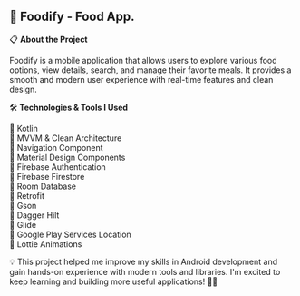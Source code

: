 ## 🍔 Foodify - Food App.

📋 **About the Project**

Foodify is a mobile application that allows users to explore various food options, view details, search, and manage their favorite meals.
It provides a smooth and modern user experience with real-time features and clean design.

🛠️ **Technologies & Tools I Used** 

🔹 Kotlin  
🔹 MVVM & Clean Architecture  
🔹 Navigation Component  
🔹 Material Design Components  
🔹 Firebase Authentication  
🔹 Firebase Firestore  
🔹 Room Database  
🔹 Retrofit  
🔹 Gson  
🔹 Dagger Hilt  
🔹 Glide  
🔹 Google Play Services Location  
🔹 Lottie Animations  


💡 This project helped me improve my skills in Android development and gain hands-on experience with modern tools and libraries.
I'm excited to keep learning and building more useful applications! 🚀📱
